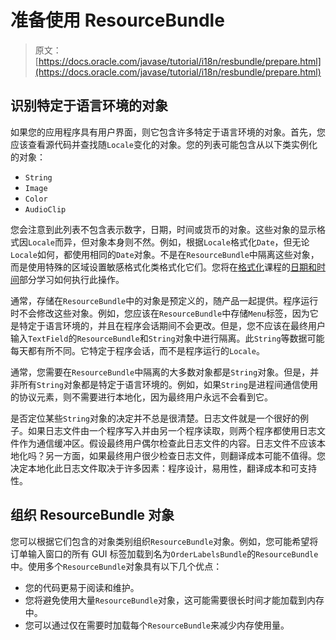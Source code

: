 # 准备使用 ResourceBundle

> 原文： [https://docs.oracle.com/javase/tutorial/i18n/resbundle/prepare.html](https://docs.oracle.com/javase/tutorial/i18n/resbundle/prepare.html)

## 识别特定于语言环境的对象

如果您的应用程序具有用户界面，则它包含许多特定于语言环境的对象。首先，您应该查看源代码并查找随`Locale`变化的对象。您的列表可能包含从以下类实例化的对象：

*   `String`
*   `Image`
*   `Color`
*   `AudioClip`

您会注意到此列表不包含表示数字，日期，时间或货币的对象。这些对象的显示格式因`Locale`而异，但对象本身则不然。例如，根据`Locale`格式化`Date`，但无论`Locale`如何，都使用相同的`Date`对象。不是在`ResourceBundle`中隔离这些对象，而是使用特殊的区域设置敏感格式化类格式化它们。您将在[格式化](../format/index.html)课程的[日期和时间](../format/dateintro.html)部分学习如何执行此操作。

通常，存储在`ResourceBundle`中的对象是预定义的，随产品一起提供。程序运行时不会修改这些对象。例如，您应该在`ResourceBundle`中存储`Menu`标签，因为它是特定于语言环境的，并且在程序会话期间不会更改。但是，您不应该在最终用户输入`TextField`的`ResourceBundle`和`String`对象中进行隔离。此`String`等数据可能每天都有所不同。它特定于程序会话，而不是程序运行的`Locale`。

通常，您需要在`ResourceBundle`中隔离的大多数对象都是`String`对象。但是，并非所有`String`对象都是特定于语言环境的。例如，如果`String`是进程间通信使用的协议元素，则不需要进行本地化，因为最终用户永远不会看到它。

是否定位某些`String`对象的决定并不总是很清楚。日志文件就是一个很好的例子。如果日志文件由一个程序写入并由另一个程序读取，则两个程序都使用日志文件作为通信缓冲区。假设最终用户偶尔检查此日志文件的内容。日志文件不应该本地化吗？另一方面，如果最终用户很少检查日志文件，则翻译成本可能不值得。您决定本地化此日志文件取决于许多因素：程序设计，易用性，翻译成本和可支持性。

## 组织 ResourceBundle 对象

您可以根据它们包含的对象类别组织`ResourceBundle`对象。例如，您可能希望将订单输入窗口的所有 GUI 标签加载到名为`OrderLabelsBundle`的`ResourceBundle`中。使用多个`ResourceBundle`对象具有以下几个优点：

*   您的代码更易于阅读和维护。
*   您将避免使用大量`ResourceBundle`对象，这可能需要很长时间才能加载到内存中。
*   您可以通过仅在需要时加载每个`ResourceBundle`来减少内存使用量。